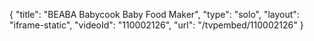 {
    "title": "BEABA Babycook Baby Food Maker",
    "type": "solo",
    "layout": "iframe-static",
    "videoId": "110002126",
    "url": "\/tvpembed\/110002126"
}